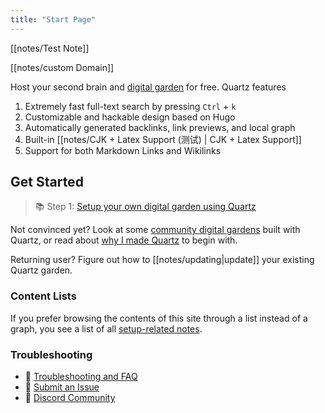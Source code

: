 ```yaml
---
title: "Start Page"
---
```



[[notes/Test Note]]

[[notes/custom Domain]]

Host your second brain and [digital garden](https://jzhao.xyz/posts/networked-thought) for free. Quartz features

1. Extremely fast full-text search by pressing `Ctrl` + `k`
2. Customizable and hackable design based on Hugo
3. Automatically generated backlinks, link previews, and local graph
4. Built-in [[notes/CJK + Latex Support (测试) | CJK + Latex Support]]
5. Support for both Markdown Links and Wikilinks

## Get Started
> 📚 Step 1: [Setup your own digital garden using Quartz](notes/setup.md)

Not convinced yet? Look at some [community digital gardens](notes/showcase.md) built with Quartz, or read about [why I made Quartz](notes/philosophy.md) to begin with.

Returning user? Figure out how to [[notes/updating|update]] your existing Quartz garden.

### Content Lists
If you prefer browsing the contents of this site through a list instead of a graph, you see a list of all [setup-related notes](/tags/setup).

### Troubleshooting
- 🚧 [Troubleshooting and FAQ](notes/troubleshooting.md)
- 🐛 [Submit an Issue](https://github.com/jackyzha0/quartz/issues)
- 👀 [Discord Community](https://discord.gg/cRFFHYye7t)
